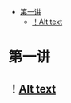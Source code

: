 <!-- TOC -->

- [第一讲](#第一讲)
  - [！Alt text](#alt-text)

<!-- /TOC -->
# 第一讲
## ！[Alt text](/Halcon/Images/Imagea1__2020-12-16__09-16-38.bmp)